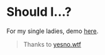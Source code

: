 # Should I...?


For my single ladies, demo [here].

>Thanks to [yesno.wtf]

   [here]: <http://shoulditexthim.bitbucket.com>
   [git]: <https://github.com/Alxswan/should-i>
   [twitter]: <https://twitter.com/alxswan>
   [yesno.wtf]: <http://yesno.wtf>
  
